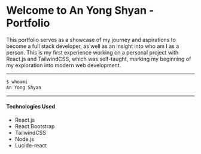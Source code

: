 # Welcome to An Yong Shyan - Portfolio

<p>This portfolio serves as a showcase of my journey and aspirations to become a full stack developer, as well as an insight into who am I as a person. This is my first experience working on a personal project with React.js and TailwindCSS, which was self-taught, marking my beginning of my exploration into modern web development.
</p>

---

```bash
$ whoami
An Yong Shyan
```

---

#### Technologies Used

- React.js
- React Bootstrap
- TailwindCSS
- Node.js
- Lucide-react
